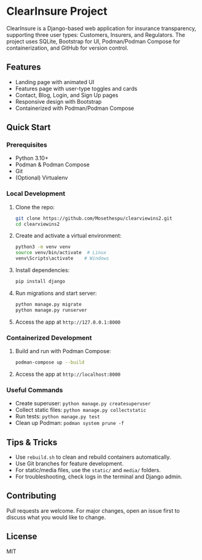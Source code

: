 # ClearInsure Project

ClearInsure is a Django-based web application for insurance transparency, supporting three user types: Customers, Insurers, and Regulators. The project uses SQLite, Bootstrap for UI, Podman/Podman Compose for containerization, and GitHub for version control.

## Features
- Landing page with animated UI
- Features page with user-type toggles and cards
- Contact, Blog, Login, and Sign Up pages
- Responsive design with Bootstrap
- Containerized with Podman/Podman Compose

## Quick Start

### Prerequisites
- Python 3.10+
- Podman & Podman Compose
- Git
- (Optional) Virtualenv

### Local Development
1. Clone the repo:
   ```bash
   git clone https://github.com/Mosethespu/clearviewins2.git
   cd clearviewins2
   ```
2. Create and activate a virtual environment:
   ```bash
   python3 -m venv venv
   source venv/bin/activate  # Linux
   venv\Scripts\activate    # Windows
   ```
3. Install dependencies:
   ```bash
   pip install django
   ```
4. Run migrations and start server:
   ```bash
   python manage.py migrate
   python manage.py runserver
   ```
5. Access the app at `http://127.0.0.1:8000`

### Containerized Development
1. Build and run with Podman Compose:
   ```bash
   podman-compose up --build
   ```
2. Access the app at `http://localhost:8000`

### Useful Commands
- Create superuser: `python manage.py createsuperuser`
- Collect static files: `python manage.py collectstatic`
- Run tests: `python manage.py test`
- Clean up Podman: `podman system prune -f`

## Tips & Tricks
- Use `rebuild.sh` to clean and rebuild containers automatically.
- Use Git branches for feature development.
- For static/media files, use the `static/` and `media/` folders.
- For troubleshooting, check logs in the terminal and Django admin.

## Contributing
Pull requests are welcome. For major changes, open an issue first to discuss what you would like to change.

## License
MIT
